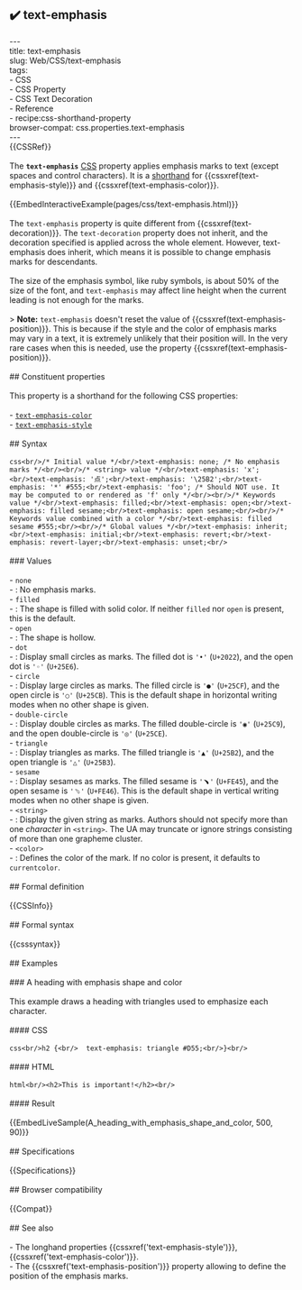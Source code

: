 ## ✔️ text-emphasis 
 ---<br/>title: text-emphasis<br/>slug: Web/CSS/text-emphasis<br/>tags:<br/>  - CSS<br/>  - CSS Property<br/>  - CSS Text Decoration<br/>  - Reference<br/>  - recipe:css-shorthand-property<br/>browser-compat: css.properties.text-emphasis<br/>---<br/>{{CSSRef}}<br/><br/>The **`text-emphasis`** [CSS](/en-US/docs/Web/CSS) property applies emphasis marks to text (except spaces and control characters). It is a [shorthand](/en-US/docs/Web/CSS/Shorthand_properties) for {{cssxref(text-emphasis-style)}} and {{cssxref(text-emphasis-color)}}.<br/><br/>{{EmbedInteractiveExample(pages/css/text-emphasis.html)}}<br/><br/>The `text-emphasis` property is quite different from {{cssxref(text-decoration)}}. The `text-decoration` property does not inherit, and the decoration specified is applied across the whole element. However, text-emphasis does inherit, which means it is possible to change emphasis marks for descendants.<br/><br/>The size of the emphasis symbol, like ruby symbols, is about 50% of the size of the font, and `text-emphasis` may affect line height when the current leading is not enough for the marks.<br/><br/>> **Note:** `text-emphasis` doesn't reset the value of {{cssxref(text-emphasis-position)}}. This is because if the style and the color of emphasis marks may vary in a text, it is extremely unlikely that their position will. In the very rare cases when this is needed, use the property {{cssxref(text-emphasis-position)}}.<br/><br/>## Constituent properties<br/><br/>This property is a shorthand for the following CSS properties:<br/><br/>- [`text-emphasis-color`](/en-US/docs/Web/CSS/text-emphasis-color)<br/>- [`text-emphasis-style`](/en-US/docs/Web/CSS/text-emphasis-style)<br/><br/>## Syntax<br/><br/>```css<br/>/* Initial value */<br/>text-emphasis: none; /* No emphasis marks */<br/><br/>/* <string> value */<br/>text-emphasis: 'x';<br/>text-emphasis: '点';<br/>text-emphasis: '\25B2';<br/>text-emphasis: '*' #555;<br/>text-emphasis: 'foo'; /* Should NOT use. It may be computed to or rendered as 'f' only */<br/><br/>/* Keywords value */<br/>text-emphasis: filled;<br/>text-emphasis: open;<br/>text-emphasis: filled sesame;<br/>text-emphasis: open sesame;<br/><br/>/* Keywords value combined with a color */<br/>text-emphasis: filled sesame #555;<br/><br/>/* Global values */<br/>text-emphasis: inherit;<br/>text-emphasis: initial;<br/>text-emphasis: revert;<br/>text-emphasis: revert-layer;<br/>text-emphasis: unset;<br/>```<br/><br/>### Values<br/><br/>- `none`<br/>  - : No emphasis marks.<br/>- `filled`<br/>  - : The shape is filled with solid color. If neither `filled` nor `open` is present, this is the default.<br/>- `open`<br/>  - : The shape is hollow.<br/>- `dot`<br/>  - : Display small circles as marks. The filled dot is `'•'` (`U+2022`), and the open dot is `'◦'` (`U+25E6`).<br/>- `circle`<br/>  - : Display large circles as marks. The filled circle is `'●'` (`U+25CF`), and the open circle is `'○'` (`U+25CB`). This is the default shape in horizontal writing modes when no other shape is given.<br/>- `double-circle`<br/>  - : Display double circles as marks. The filled double-circle is `'◉'` (`U+25C9`), and the open double-circle is `'◎'` (`U+25CE`).<br/>- `triangle`<br/>  - : Display triangles as marks. The filled triangle is `'▲'` (`U+25B2`), and the open triangle is `'△'` (`U+25B3`).<br/>- `sesame`<br/>  - : Display sesames as marks. The filled sesame is `'﹅'` (`U+FE45`), and the open sesame is `'﹆'` (`U+FE46`). This is the default shape in vertical writing modes when no other shape is given.<br/>- `<string>`<br/>  - : Display the given string as marks. Authors should not specify more than one _character_ in `<string>`. The UA may truncate or ignore strings consisting of more than one grapheme cluster.<br/>- `<color>`<br/>  - : Defines the color of the mark. If no color is present, it defaults to `currentcolor`.<br/><br/>## Formal definition<br/><br/>{{CSSInfo}}<br/><br/>## Formal syntax<br/><br/>{{csssyntax}}<br/><br/>## Examples<br/><br/>### A heading with emphasis shape and color<br/><br/>This example draws a heading with triangles used to emphasize each character.<br/><br/>#### CSS<br/><br/>```css<br/>h2 {<br/>  text-emphasis: triangle #D55;<br/>}<br/>```<br/><br/>#### HTML<br/><br/>```html<br/><h2>This is important!</h2><br/>```<br/><br/>#### Result<br/><br/>{{EmbedLiveSample(A_heading_with_emphasis_shape_and_color, 500, 90)}}<br/><br/>## Specifications<br/><br/>{{Specifications}}<br/><br/>## Browser compatibility<br/><br/>{{Compat}}<br/><br/>## See also<br/><br/>- The longhand properties {{cssxref('text-emphasis-style')}}, {{cssxref('text-emphasis-color')}}.<br/>- The {{cssxref('text-emphasis-position')}} property allowing to define the position of the emphasis marks.<br/>